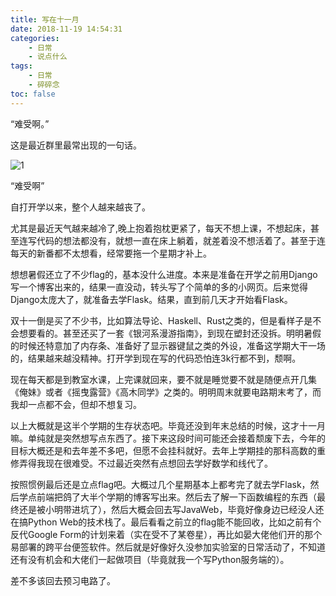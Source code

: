 ```yaml
---
title: 写在十一月
date: 2018-11-19 14:54:31
categories:
    - 日常
    - 说点什么
tags:
    - 日常
    - 碎碎念
toc: false
---
```

“难受啊。”

<!-- more -->
这是最近群里最常出现的一句话。

![1](https://i.loli.net/2018/11/19/5bf263522db20.png)

“难受啊”

自打开学以来，整个人越来越丧了。

尤其是最近天气越来越冷了,晚上抱着抱枕更紧了，每天不想上课，不想起床，甚至连写代码的想法都没有，就想一直在床上躺着，就差着没不想活着了。甚至于连每天的新番都不太想看，经常要拖一个星期才补上。

想想暑假还立了不少flag的，基本没什么进度。本来是准备在开学之前用Django写一个博客出来的，结果一直没动，转头写了个简单的多的小网页。后来觉得Django太庞大了，就准备去学Flask。结果，直到前几天才开始看Flask。

双十一倒是买了不少书，比如算法导论、Haskell、Rust之类的，但是看样子是不会想要看的。甚至还买了一套《银河系漫游指南》，到现在塑封还没拆。明明暑假的时候还特意加了内存条、准备好了显示器键鼠之类的外设，准备这学期大干一场的，结果越来越没精神。打开学到现在写的代码恐怕连3k行都不到，颓啊。

现在每天都是到教室水课，上完课就回来，要不就是睡觉要不就是随便点开几集《俺妹》或者《摇曳露营》《高木同学》之类的。明明周末就要电路期末考了，而我却一点都不会，但却不想复习。

以上大概就是这半个学期的生存状态吧。毕竟还没到年末总结的时候，这才十一月嘛。单纯就是突然想写点东西了。接下来这段时间可能还会接着颓废下去，今年的目标大概还是和去年差不多吧，但愿不会挂科就好。去年上学期挂的那科高数的重修弄得我现在很难受。不过最近突然有点想回去学好数学和线代了。

按照惯例最后还是立点flag吧。大概过几个星期基本上都考完了就去学Flask，然后学点前端把鸽了大半个学期的博客写出来。然后去了解一下函数编程的东西（最终还是被小明带进坑了），然后大概会回去写JavaWeb，毕竟好像身边已经没人还在搞Python Web的技术栈了。最后看看之前立的flag能不能回收，比如之前有个反代Google Form的计划来着（实在受不了某卷星），再比如晏大佬他们开的那个易部署的跨平台便签软件。然后就是好像好久没参加实验室的日常活动了，不知道还有没有机会和大佬们一起做项目（毕竟就我一个写Python服务端的）。

差不多该回去预习电路了。